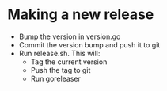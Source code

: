 # Making a new release

* Bump the version in version.go
* Commit the version bump and push it to git
* Run release.sh. This will:
  * Tag the current version
  * Push the tag to git
  * Run goreleaser
